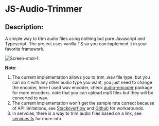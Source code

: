 # JS-Audio-Trimmer

## Description:

A smiple way to trim audio files using nothing but pure Javascript and Typescript.
The project uses vanilla TS so you can implement it in your favorite framework.

![Screen-shot-1](https://i.ibb.co/p3KF3kN/js-audio-trimmer-1.png)

**Note:**

1. The current implementation allows you to trim .wav file type, but you can do it with any other audio type you want, you just need to change the encoder, here I used wav encoder, check [audio-encoder](https://www.npmjs.com/package/audio-encoder) package for more encoders. note that you can upload mp3 files but they will be converted to wav.
2. The current implementation won't get the sample rate correct because of API limitations, see [Stackoverflow](https://stackoverflow.com/questions/33428990/determining-the-sample-rate-of-a-large-audio-file-in-javascript) and [Github](https://github.com/WebAudio/web-audio-api/issues/30) for workarounds.
3. In servcies, there is a way to trim audio files based on a link, see [services.ts](https://github.com/AhmadHddad/js-audio-trimmer/blob/main/src/common/services.ts) for more info.
